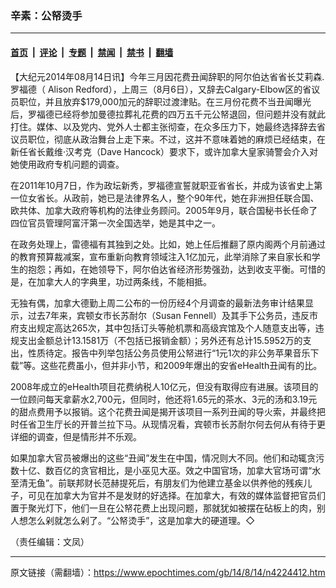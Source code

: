 ### 辛素：公帑烫手

---

#### [首页](../../../..?n4224412) &nbsp;|&nbsp; [评论](../../../../../epoch-comment?n4224412) &nbsp;|&nbsp; [专题](../../../../../epoch-special?n4224412) &nbsp;|&nbsp; [禁闻](../../../../../epoch-news?n4224412) &nbsp;|&nbsp; [禁书](../../../../../books?n4224412) &nbsp;|&nbsp; [翻墙](https://github.com/gfw-breaker/nogfw/blob/master/README.md?n4224412)


<div class="post_content" id="artbody" itemprop="articleBody">
 <!-- article content begin -->
 <p>
  【大纪元2014年08月14日讯】今年三月因花费丑闻辞职的阿尔伯达省省长艾莉森.罗福德（ Alison Redford），上周三（8月6日），又辞去Calgary-Elbow区的省议员职位，并且放弃$179,000加元的辞职过渡津贴。在三月份花费不当丑闻曝光后，罗福德已经将参加曼德拉葬礼花费的四万五千元公帑退回，但问题并没有就此打住。媒体、以及党内、党外人士都主张彻查，在众多压力下，她最终选择辞去省议员职位，彻底从政治舞台上走下来。不过，这并不意味着她的麻烦已经结束，在新任省长戴维‧汉考克（Dave Hancock）要求下，或许加拿大皇家骑警会介入对她使用政府专机问题的调查。
 </p>
 <p>
  在2011年10月7日，作为政坛新秀，罗福德宣誓就职亚省省长，并成为该省史上第一位女省长。从政前，她已是法律界名人，整个90年代，她在非洲担任联合国、欧共体、加拿大政府等机构的法律业务顾问。2005年9月，联合国秘书长任命了四位官员管理阿富汗第一次全国选举，她是其中之一。
 </p>
 <p>
  在政务处理上，雷德福有其独到之处。比如，她上任后推翻了原内阁两个月前通过的教育预算裁减案，宣布重新向教育领域注入1亿加元，此举消除了来自家长和学生的抱怨；再如，在她领导下，阿尔伯达省经济形势强劲，达到收支平衡。可惜的是，在加拿大人的字典里，功过两条线，不能相抵。
 </p>
 <p>
  无独有偶，加拿大德勤上周二公布的一份历经4个月调查的最新法务审计结果显示，过去7年来，宾顿女市长苏耐尔（Susan Fennell）及其手下公务员，违反市府支出规定高达265次，其中包括订头等舱机票和高级宾馆及个人随意支出等，违规支出金额总计13.1581万（不包括已报销金额）；另外还有总计15.5952万的支出，性质待定。报告中列举包括公务员使用公帑进行“1元1次的非公务苹果音乐下载”等。这些花费虽小，但并非小节，和2009年爆出的安省eHealth丑闻有的比。
 </p>
 <p>
  2008年成立的eHealth项目花费纳税人10亿元，但没有取得应有进展。该项目的一位顾问每天拿薪水2,700元，但同时，他还将1.65元的茶水、3元的汤和3.19元的甜点费用予以报销。这个花费丑闻是揭开该项目一系列丑闻的导火索，并最终把时任省卫生厅长的开普兰拉下马。从现情况看，宾顿市长苏耐尔何去何从有待于更详细的调查，但是情形并不乐观。
 </p>
 <p>
  如果加拿大官员被爆出的这些“丑闻”发生在中国，情况则大不同。他们和动辄贪污数十亿、数百亿的贪官相比，是小巫见大巫。效之中国官场，加拿大官场可谓“水至清无鱼”。前联邦财长范赫提死后，有朋友们为他建立基金以供养他的残疾儿子，可见在加拿大为官并不是发财的好选择。在加拿大，有效的媒体监督把官员们置于聚光灯下，他们一旦在公帑花费上出现问题，那就犹如被摆在砧板上的肉，别人想怎么剁就怎么剁了。“公帑烫手”，这是加拿大的硬道理。◇
 </p>
 <p>
  （责任编辑：文凤）
 </p>
 <!-- article content end -->
 <div id="below_article_ad">
 </div>
</div>


---

原文链接（需翻墙）：https://www.epochtimes.com/gb/14/8/14/n4224412.htm